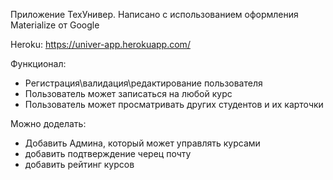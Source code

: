 Приложение ТехУнивер.
Написано с использованием оформления Materialize от Google 

Heroku: https://univer-app.herokuapp.com/ 

Функционал: 
- Регистрация\валидация\редактирование пользователя
- Пользователь может записаться на любой курс
- Пользователь может просматривать других студентов и их карточки


Можно доделать: 
- Добавить Админа, который может управлять курсами
- добавить подтверждение черец почту
- добавить рейтинг курсов
 
 
